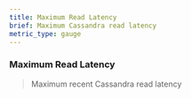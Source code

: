 ```yaml
---
title: Maximum Read Latency
brief: Maximum Cassandra read latency
metric_type: gauge
---
```

### Maximum Read Latency

> Maximum recent Cassandra read latency
